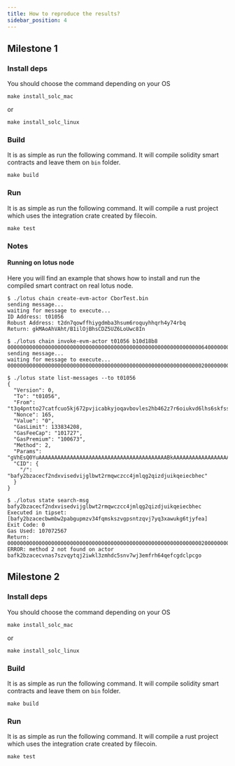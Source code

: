 ```yaml
---
title: How to reproduce the results?
sidebar_position: 4
---
```



## Milestone 1

### Install deps
You should choose the command depending on your OS
```
make install_solc_mac
```
or 
```
make install_solc_linux
```

### Build
It is as simple as run the following command. It will compile solidity smart contracts and leave them on `bin` folder.
```
make build
```

### Run
It is as simple as run the following command. It will compile a rust project which uses the integration crate created by filecoin. 
```
make test
```

### Notes
#### Running on lotus node
Here you will find an example that shows how to install and run the compiled smart contract on real lotus node.

```
$ ./lotus chain create-evm-actor CborTest.bin
sending message...
waiting for message to execute...
ID Address: t01056
Robust Address: t2dn7qowffhiygdmba3hsum6roquyhhqrh4y74rbq
Return: gkMAoAhVAht/B1ilOjBhsCDZ5UZ6LoUwc8In

$ ./lotus chain invoke-evm-actor t01056 b10d18b8 00000000000000000000000000000000000000000000000000000000000000640000000000000000000000000000000000000000000000000000000000000001
sending message...
waiting for message to execute...
0000000000000000000000000000000000000000000000000000000000000020000000000000000000000000000000000000000000000000000000000000000582420064f5000000000000000000000000000000000000000000000000000000

$ ./lotus state list-messages --to t01056
{
  "Version": 0,
  "To": "t01056",
  "From": "t3q4pntto27catfcuo5kj672pvjicabkyjoqavbovles2hb462z7r6oiukvd6lhs6skfss4vbytn4uffkodgma",
  "Nonce": 165,
  "Value": "0",
  "GasLimit": 133834208,
  "GasFeeCap": "101727",
  "GasPremium": "100673",
  "Method": 2,
  "Params": "gVhEsQ0YuAAAAAAAAAAAAAAAAAAAAAAAAAAAAAAAAAAAAAAAAABkAAAAAAAAAAAAAAAAAAAAAAAAAAAAAAAAAAAAAAAAAAE=",
  "CID": {
    "/": "bafy2bzacecf2ndxvisedvijglbwt2rmqwczcc4jmlqg2qizdjuikqeiecbhec"
  }
}

$ ./lotus state search-msg bafy2bzacecf2ndxvisedvijglbwt2rmqwczcc4jmlqg2qizdjuikqeiecbhec
Executed in tipset: [bafy2bzacecbwmbw2pabgupmzv34fqmskszvgpsntzqvj7yq3xawukg6tjyfea]
Exit Code: 0
Gas Used: 107072567
Return: 0000000000000000000000000000000000000000000000000000000000000020000000000000000000000000000000000000000000000000000000000000000582420064f5000000000000000000000000000000000000000000000000000000
ERROR: method 2 not found on actor bafk2bzacecvnas7szvqytqj2iwkl3zmhdc5snv7wj3emfrh64qefcgdclpcgo
```

## Milestone 2

### Install deps
You should choose the command depending on your OS
```
make install_solc_mac
```
or
```
make install_solc_linux
```

### Build
It is as simple as run the following command. It will compile solidity smart contracts and leave them on `bin` folder.
```
make build
```

### Run
It is as simple as run the following command. It will compile a rust project which uses the integration crate created by filecoin.
```
make test
```
